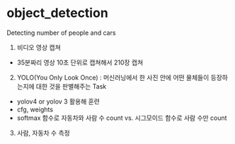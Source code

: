# object_detection
Detecting number of people and cars

1. 비디오 영상 캡쳐
  - 35분짜리 영상 10초 단위로 캡쳐해서 210장 캡쳐

2. YOLO(You Only Look Once) : 머신러닝에서 한 사진 안에 어떤 물체들이 등장하는지에 대한 것을 판별해주는 Task
  - yolov4 or yolov 3 활용해 훈련
  - cfg, weights 
  - softmax 함수로 자동차와 사람 수 count  vs. 시그모이드 함수로 사람 수만 count
  
3. 사람, 자동차 수 측정
